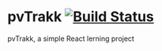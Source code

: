 # pvTrakk [![Build Status](https://travis-ci.org/andue/pvTrakk.svg?branch=master)](https://travis-ci.org/andue/pvTrakk)
pvTrakk, a simple React lerning project
